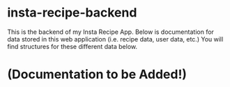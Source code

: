 # insta-recipe-backend

This is the backend of my Insta Recipe App. Below is documentation for data stored in this web application (i.e. recipe data, user data, etc.) You will find structures for these different data below.

# (Documentation to be Added!)
